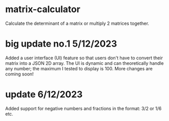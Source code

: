 # matrix-calculator

Calculate the determinant of a matrix or multiply 2 matrices together.

# big update no.1 5/12/2023

Added a user interface (UI) feature so that users don't have to convert their matrix into a JSON 2D array.
The UI is dynamic and can theoretically handle any number; the maximum I tested to display is 100.
More changes are coming soon!

# update 6/12/2023

Added support for negative numbers and fractions in the format: 3/2 or 1/6 etc.
